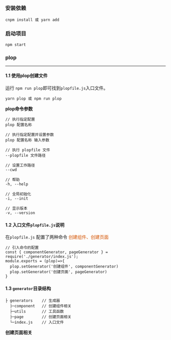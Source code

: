 <!--
 * @Author: yqj
 * @Date: 2020-07-22 20:33:15
 * @LastEditTime: 2020-07-23 14:14:43
 * @Description: 
--> 

### 安装依赖

```
cnpm install 或 yarn add
```

### 启动项目

```
npm start
```


### plop
---

#### 1.1 使用plop创建文件
运行 `npm run plop`即可找到`plopfile.js`入口文件。
```
yarn plop 或 npm run plop
```
**plop命令参数**
```
// 执行指定配置
plop 配置名称

// 执行指定配置并设置参数
plop 配置名称 输入参数

// 执行 plopfile 文件
--plopfile 文件路径

// 设置工作路径
--cwd

// 帮助
-h, --help

// 全局初始化
-i, --init

// 显示版本
-v, --version
```

#### 1.2 入口文件`plopfile.js`说明
在`plopfile.js` 配置了两种命令 <font color='#d453'>创建组件、创建页面</font>
```
// 引入命令的配置
const { componentGenerator, pageGenerator } = require('./generator/index.js');
module.exports = (plop)=>{
  plop.setGenerator('创建组件', componentGenerator)
  plop.setGenerator('创建页面', pageGenerator)
}
```

#### 1.3 `generator`目录结构

```
├ generators    // 生成器
  ├─component   // 创建组件相关
  ├─utils       // 工具函数
  ├─page        // 创建页面相关
  └─index.js    // 入口文件
```
**创建页面相关**



